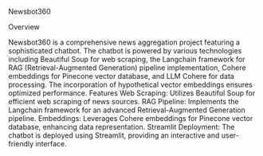 Newsbot360

Overview

Newsbot360 is a comprehensive news aggregation project featuring a sophisticated chatbot. The chatbot is powered by various technologies including Beautiful Soup for web scraping, the Langchain framework for RAG (Retrieval-Augmented Generation) pipeline implementation, Cohere embeddings for Pinecone vector database, and LLM Cohere for data processing. The incorporation of hypothetical vector embeddings ensures optimized performance.
Features
    Web Scraping: Utilizes Beautiful Soup for efficient web scraping of news sources.
    RAG Pipeline: Implements the Langchain framework for an advanced Retrieval-Augmented Generation pipeline.
    Embeddings: Leverages Cohere embeddings for Pinecone vector database, enhancing data representation.
    Streamlit Deployment: The chatbot is deployed using Streamlit, providing an interactive and user-friendly interface.




